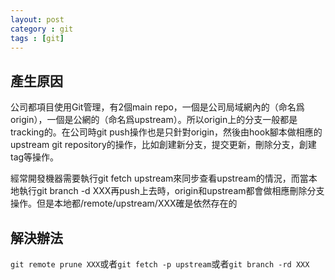 ```yaml
---
layout: post
category : git
tags : [git]
---
```


## 產生原因

公司都項目使用Git管理，有2個main repo，一個是公司局域網內的（命名爲origin），一個是公網的（命名爲upstream）。所以origin上的分支一般都是tracking的。在公司時git push操作也是只針對origin，然後由hook腳本做相應的upstream git repository的操作，比如創建新分支，提交更新，刪除分支，創建tag等操作。

經常開發機器需要執行git fetch upstream來同步查看upstream的情況，而當本地執行git branch -d XXX再push上去時，origin和upstream都會做相應刪除分支操作。但是本地都/remote/upstream/XXX確是依然存在的

## 解決辦法

`git remote prune XXX`或者`git fetch -p upstream`或者`git branch -rd XXX`